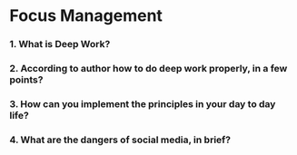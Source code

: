 # Focus Management
### 1. What is Deep Work?
### 2. According to author how to do deep work properly, in a few points?
### 3. How can you implement the principles in your day to day life?
### 4. What are the dangers of social media, in brief?
